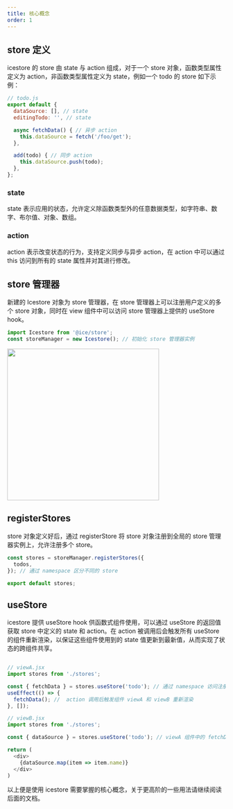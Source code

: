 ```yaml
---
title: 核心概念
order: 1
---
```


## store 定义
icestore 的 store 由 state 与 action 组成，对于一个 store 对象，函数类型属性定义为 action，非函数类型属性定义为 state，例如一个 todo 的 store 如下示例：

```javascript
// todo.js
export default {
  dataSource: [], // state
  editingTodo: '', // state

  async fetchData() { // 异步 action
    this.dataSource = fetch('/foo/get');
  },

  add(todo) { // 同步 action
    this.dataSource.push(todo);
  },
};
```
### state

state 表示应用的状态，允许定义除函数类型外的任意数据类型，如字符串、数字、布尔值、对象、数组。

### action

action 表示改变状态的行为，支持定义同步与异步 action，在 action 中可以通过 this 访问到所有的 state 属性并对其进行修改。

## store 管理器
新建的 Icestore 对象为 store 管理器，在 store 管理器上可以注册用户定义的多个 store 对象，同时在 view 组件中可以访问 store 管理器上提供的 useStore hook。

``` javascript
import Icestore from '@ice/store';
const storeManager = new Icestore(); // 初始化 store 管理器实例
```

<img src="https://user-images.githubusercontent.com/5419233/63601116-6e526b80-c5f7-11e9-9e69-cad4f37e1f2c.png" width="350" />


## registerStores

store 对象定义好后，通过 registerStore 将 store 对象注册到全局的 store 管理器实例上，允许注册多个 store。

``` javascript
const stores = storeManager.registerStores({
  todos,
}); // 通过 namespace 区分不同的 store

export default stores;
```

## useStore

icestore 提供 useStore hook 供函数式组件使用，可以通过 useStore 的返回值获取 store 中定义的 state 和 action。在 action 被调用后会触发所有 useStore 的组件重新渲染，以保证这些组件使用到的 state 值更新到最新值，从而实现了状态的跨组件共享。

``` javascript

// viewA.jsx
import stores from './stores';

const { fetchData } = stores.useStore('todo'); // 通过 namespace 访问注册的 store
useEffect(() => {
  fetchData(); //  action 调用后触发组件 viewA 和 viewB 重新渲染
}, []);

// viewB.jsx
import stores from './stores';

const { dataSource } = stores.useStore('todo'); // viewA 组件中的 fetchData action 调用后触发 viewB 组件重新渲染，dataSource 值更新到最新

return (
  <div>
    {dataSource.map(item => item.name)}
  </div>
)
```


以上便是使用 icestore 需要掌握的核心概念，关于更高阶的一些用法请继续阅读后面的文档。
